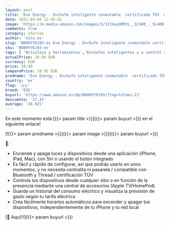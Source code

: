 ```yaml
---
layout: post
title: 'Eve Energy - Enchufe inteligente conmutable  certificado TÜV  medición de consumo  horarios  enciende y apaga los dispositivos  sin necesidad de bridge  Bluetooth/Thread  Homekit'
date: 2022-04-04 12:45:41
image: 'https://m.media-amazon.com/images/I/31lHuyGMOtL._SL500_._SL400_.jpg'
comments: true
category: ofertas
author: 'tole.es'
slug: 'B08HYY6J93-es Eve Energy - Enchufe inteligente conmutable certificado...'
sku: 'B08HYY6J93-es'
tags: [ 'Bricolaje y herramientas','Enchufes inteligentes y a control remoto','Enchufes y accesorios','Instalación eléctrica','enchufe','eve','inteligente', ]
actualPrice: 28.99 EUR
currency: EUR
price: 28.99
comparePrice: 39.95 EUR
prodname: 'Eve Energy - Enchufe inteligente conmutable  certificado TÜV  medición de consumo  horarios  enciende y apaga los dispositivos  sin necesidad de bridge  Bluetooth/Thread  Homekit'
country: 'es'
flag: '🇪🇸'
brand: 'EVE'
buyurl: 'https://www.amazon.es/dp/B08HYY6J93/?tag=tolees-21'
descuento: '27.43'
average: '28.925'
---
```


En este momento está [{{< param title >}}]({{< param buyurl >}}) en el siguiente enlace!

[![{{< param prodname >}}]({{< param image >}})]({{< param buyurl >}})

🔎:

- Enciende y apaga luces y dispositivos desde una aplicación (iPhone, iPad, Mac), con Siri o usando el botón integrado
- Es fácil y rápido de configurar, así que podrás usarlo en unos momentos, y no necesita centralita ni pasarela / compatible con Bluetooth y Thread / certificación TÜV
- Controla tus dispositivos desde cualquier sitio o en función de la presencia mediante una central de accesorios (Apple TV/HomePod)
- Guarda un historial del consumo eléctrico y visualiza la previsión de gasto según tu tarifa eléctrica
- Crea fácilmente horarios automáticos para encender y apagar tus dispositivos, independientemente de tu iPhone y tu red local

[🛒 Aquí!!!]({{< param buyurl >}})
